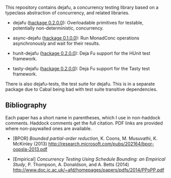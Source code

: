 This repository contains dejafu, a concurrency testing library based
on a typeclass abstraction of concurrency, and related libraries.

- dejafu ([hackage 0.2.0.0][dejafu]): Overloadable primitives for
  testable, potentially non-deterministic, concurrency.

- async-dejafu ([hackage 0.1.0.0][async]): Run MonadConc operations
  asynchronously and wait for their results.

- hunit-dejafu ([hackage 0.2.0.0][hunit]): Deja Fu support for the
  HUnit test framework.

- tasty-dejafu ([hackage 0.2.0.0][tasty]): Deja Fu support for the
  Tasty test framework.

There is also dejafu-tests, the test suite for dejafu. This is in a
separate package due to Cabal being bad with test suite transitive
dependencies.

[dejafu]: http://hackage.haskell.org/package/dejafu
[async]:  http://hackage.haskell.org/package/async-dejafu
[hunit]:  http://hackage.haskell.org/package/hunit-dejafu
[tasty]:  http://hackage.haskell.org/package/tasty-dejafu

Bibliography
------------

Each paper has a short name in parentheses, which I use in non-haddock
comments. Haddock comments get the full citation. PDF links are
provided where non-paywalled ones are available.

- [BPOR] *Bounded partial-order reduction*, K. Coons, M. Musuvathi, K. McKinley (2013)
  http://research.microsoft.com/pubs/202164/bpor-oopsla-2013.pdf

- [Empirical] *Concurrency Testing Using Schedule Bounding: an
  Empirical Study*, P. Thompson, A. Donaldson, and A. Betts (2014)
  http://www.doc.ic.ac.uk/~afd/homepages/papers/pdfs/2014/PPoPP.pdf
